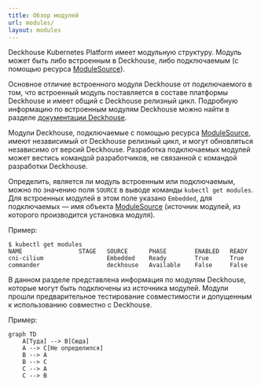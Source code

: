 ```yaml
---
title: Обзор модулей
url: modules/
layout: modules
---
```


Deckhouse Kubernetes Platform имеет модульную структуру. Модуль может быть либо встроенным в Deckhouse, либо подключаемым (с помощью ресурса [ModuleSource](/products/kubernetes-platform/documentation/v1/cr.html#modulesource)).

Основное отличие встроенного модуля Deckhouse от подключаемого в том, что встроенный модуль поставляется в составе платформы Deckhouse и имеет общий с Deckhouse релизный цикл. Подробную информацию по встроенным модулям Deckhouse можно найти в разделе [документации Deckhouse](/products/kubernetes-platform/documentation/v1/).

Модули Deckhouse, подключаемые с помощью ресурса [ModuleSource](/products/kubernetes-platform/documentation/v1/cr.html#modulesource), имеют независимый от Deckhouse релизный цикл, и могут обновляться независимо от версий Deckhouse. Разработка подключаемых модулей может вестись командой разработчиков, не связанной с командой разработки Deckhouse.

Определить, является ли модуль встроенным или подключаемым, можно по значению поля `SOURCE` в выводе команды `kubectl get modules`. Для встроенных модулей в этом поле указано `Embedded`, для подключаемых — имя объекта [ModuleSource](/products/kubernetes-platform/documentation/v1/cr.html#modulesource) (источник модулей, из которого производится установка модуля).

Пример:

```console
$ kubectl get modules
NAME                STAGE   SOURCE      PHASE        ENABLED   READY
cni-cilium                  Embedded    Ready        True      True
commander                   deckhouse   Available    False     False
```

В данном разделе представлена информация по модулям Deckhouse, которые могут быть подключены из источника модулей. Модули прошли предварительное тестирование совместимости и допущенным к использованию совместно с Deckhouse.


Пример:

```mermaid
graph TD
    A[Туда] --> B[Сюда]
    A --> C[Не определился]
    B --> A
    B --> C
    C --> A
    C --> B
```
